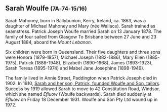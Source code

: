 ## Sarah Woulfe <small>(7A‑74‑15/16)</small>

Sarah Mahoney, born in Ballybunion, Kerry, Ireland, ca. 1863, was a daughter of Michael Mahoney and Mary (née Wallace). Sarah trained as seamstress. Patrick Joseph Woulfe married Sarah on 13 January 1878. The family of four sailed from Glasgow To Brisbane between 27 June and 23 August 1884, aboard the *Mount Lebanon*. 

Six children were born in Queensland. Their five daughters and three sons were Honora (1879-1957), Michael Joseph (1882-1886), Mary Ellen (1885-1975), Patrick (1888-1948), Elizabeth (1890-1968), James (1893-1923), Sarah Teresa (1895-1974) and Mabel Jane Josephine (1898-1949). 

The family lived in Annie Street, Paddington when Patrick Joseph died in 1902. In 1910, [Sarah and her son, Patrick, founded Woulfe and Son, tailors](https://issuu.com/myweeklypreview/docs/yt_brisbane_june2017/16). Success by 1919 allowed Sarah to move to 42 Constitution Road, Windsor, which she named *Efluow* (Woulfe backwards). Sarah died suddenly at *Efluow* on Friday 18 December 1931. Woulfe and Son Pty Ltd wound up in 1972.

